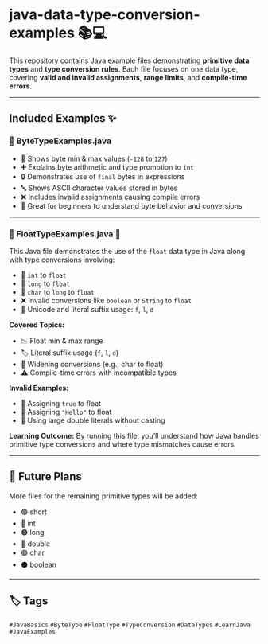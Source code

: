 # java-data-type-conversion-examples 📚💻

This repository contains Java example files demonstrating **primitive data types** and **type conversion rules**. Each file focuses on one data type, covering **valid and invalid assignments**, **range limits**, and **compile-time errors**.

---

## Included Examples ✨

### 🧮 ByteTypeExamples.java

* 🔢 Shows byte min & max values (`-128` to `127`)
* ➕ Explains byte arithmetic and type promotion to `int`
* 🔒 Demonstrates use of `final` bytes in expressions
* 🔤 Shows ASCII character values stored in bytes
* ❌ Includes invalid assignments causing compile errors
* 🎯 Great for beginners to understand byte behavior and conversions

---

### 🌊 FloatTypeExamples.java 🚀

This Java file demonstrates the use of the `float` data type in Java along with type conversions involving:

* 🔄 `int` to `float`
* 🔄 `long` to `float`
* 🔄 `char` to `long` to `float`
* ❌ Invalid conversions like `boolean` or `String` to `float`
* 🔣 Unicode and literal suffix usage: `f`, `l`, `d`

**Covered Topics:**

* 📉 Float min & max range
* 🏷️ Literal suffix usage (`f`, `l`, `d`)
* 🔼 Widening conversions (e.g., char to float)
* ⚠️ Compile-time errors with incompatible types

**Invalid Examples:**

* 🚫 Assigning `true` to float
* 🚫 Assigning `"Hello"` to float
* 🚫 Using large double literals without casting

**Learning Outcome:**
By running this file, you’ll understand how Java handles primitive type conversions and where type mismatches cause errors.

---

## 🔮 Future Plans

More files for the remaining primitive types will be added:

* 🟢 short
* 🔵 int
* 🟠 long
* 🔴 double
* 🟣 char
* ⚫ boolean

---

## 🏷️ Tags

`#JavaBasics` `#ByteType` `#FloatType` `#TypeConversion` `#DataTypes` `#LearnJava` `#JavaExamples`
